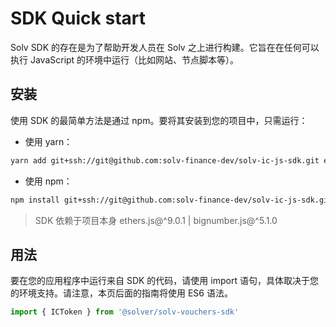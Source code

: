 # SDK Quick start

Solv SDK 的存在是为了帮助开发人员在 Solv 之上进行构建。它旨在在任何可以执行 JavaScript 的环境中运行（比如网站、节点脚本等）。

## 安装

使用 SDK 的最简单方法是通过 npm。要将其安装到您的项目中，只需运行：

* 使用 yarn： 

```bash
yarn add git+ssh://git@github.com:solv-finance-dev/solv-ic-js-sdk.git ethers bignumber.js -S
```

* 使用 npm： 

```bash
npm install git+ssh://git@github.com:solv-finance-dev/solv-ic-js-sdk.git ethers bignumber.js -S
```

> SDK 依赖于项目本身 ethers.js@^9.0.1 \| bignumber.js@^5.1.0

## 用法

要在您的应用程序中运行来自 SDK 的代码，请使用 import 语句，具体取决于您的环境支持。请注意，本页后面的指南将使用 ES6 语法。

```typescript
import { ICToken } from '@solver/solv-vouchers-sdk'
```



